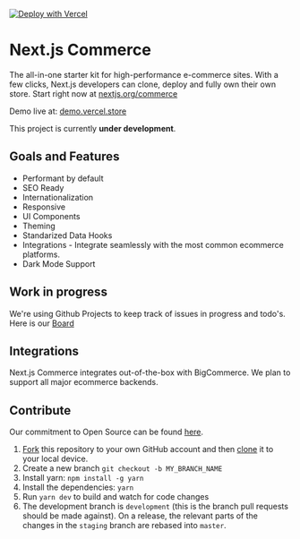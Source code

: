 [![Deploy with Vercel](https://vercel.com/button)](https://vercel.com/new/git/external?repository-url=https%3A%2F%2Fgithub.com%2Fvercel%2Fcommerce&project-name=commerce&repo-name=commerce&demo-title=Next.js%20Commerce&demo-description=An%20all-in-one%20starter%20kit%20for%20high-performance%20e-commerce%20sites.&demo-url=https%3A%2F%2Fdemo.vercel.store&demo-image=https%3A%2F%2Fbigcommerce-demo-asset-ksvtgfvnd.vercel.app%2Fbigcommerce.png&integration-ids=oac_MuWZiE4jtmQ2ejZQaQ7ncuDT)

# Next.js Commerce

The all-in-one starter kit for high-performance e-commerce sites. With a few clicks, Next.js developers can clone, deploy and fully own their own store.
Start right now at [nextjs.org/commerce](https://nextjs.org/commerce)

Demo live at: [demo.vercel.store](https://demo.vercel.store/)

This project is currently <b>under development</b>.

## Goals and Features

- Performant by default
- SEO Ready
- Internationalization
- Responsive
- UI Components
- Theming
- Standarized Data Hooks
- Integrations - Integrate seamlessly with the most common ecommerce platforms.
- Dark Mode Support

## Work in progress
We're using Github Projects to keep track of issues in progress and todo's. Here is our [Board](https://github.com/vercel/commerce/projects/1)

## Integrations
Next.js Commerce integrates out-of-the-box with BigCommerce. We plan to support all major ecommerce backends.

## Contribute

Our commitment to Open Source can be found [here](https://vercel.com/oss).

1. [Fork](https://help.github.com/articles/fork-a-repo/) this repository to your own GitHub account and then [clone](https://help.github.com/articles/cloning-a-repository/) it to your local device.
2. Create a new branch `git checkout -b MY_BRANCH_NAME`
3. Install yarn: `npm install -g yarn`
4. Install the dependencies: `yarn`
5. Run `yarn dev` to build and watch for code changes
6. The development branch is `development` (this is the branch pull requests should be made against).
   On a release, the relevant parts of the changes in the `staging` branch are rebased into `master`.
